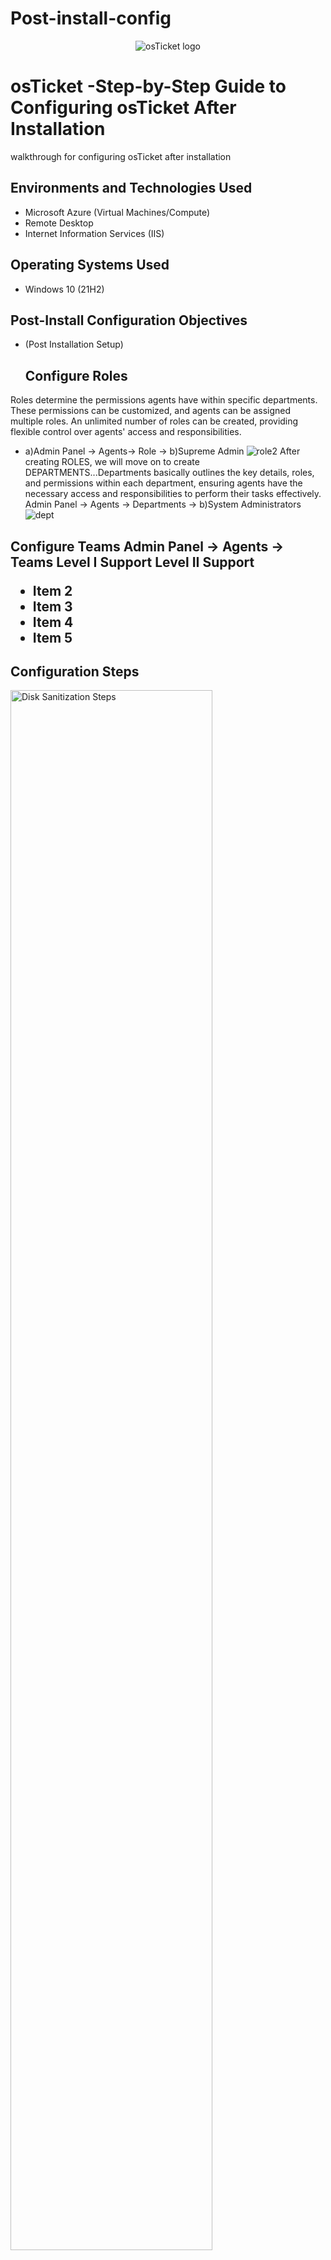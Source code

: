 # Post-install-config
<p align="center">
<img src="https://i.imgur.com/Clzj7Xs.png" alt="osTicket logo"/>
</p>

<h1>osTicket -Step-by-Step Guide to Configuring osTicket After Installation </h1>
walkthrough for configuring osTicket after installation

<h2>Environments and Technologies Used</h2>

- Microsoft Azure (Virtual Machines/Compute)
- Remote Desktop
- Internet Information Services (IIS)

<h2>Operating Systems Used </h2>

- Windows 10</b> (21H2)

<h2>Post-Install Configuration Objectives</h2>

- (Post Installation Setup)
  <h2>Configure Roles
  
Roles determine the permissions agents have within specific departments. These permissions can be customized, and agents can be assigned multiple roles. An unlimited number of roles can be created, providing flexible control over agents' access and responsibilities.
- a)Admin Panel  -> Agents-> Role   ->    b)Supreme Admin
  ![role2](https://github.com/user-attachments/assets/f3c10637-622e-42e0-9469-ec80b9168255)
After creating ROLES, we will move on to create DEPARTMENTS...Departments basically outlines the key details, roles, and permissions within each department, ensuring agents have the necessary access and responsibilities to perform their tasks effectively.
       Admin Panel -> Agents -> Departments  -> b)System Administrators
![dept](https://github.com/user-attachments/assets/6880fe9c-bd25-4acb-9881-f5f859dafc9a)
<h2>Configure Teams
Admin Panel -> Agents -> Teams
Level I Support
Level II Support


- Item 2
- Item 3
- Item 4
- Item 5

<h2>Configuration Steps</h2>

<p>
<img src="https://i.imgur.com/DJmEXEB.png" height="80%" width="80%" alt="Disk Sanitization Steps"/>
</p>
<p>
Lorem ipsum dolor sit amet, consectetur adipiscing elit, sed do eiusmod tempor incididunt ut labore et dolore magna aliqua. Ut enim ad minim veniam, quis nostrud exercitation ullamco laboris nisi ut aliquip ex ea commodo consequat. Duis aute irure dolor in reprehenderit in voluptate velit esse cillum dolore eu fugiat nulla pariatur.
</p>
<br />

<p>
<img src="https://i.imgur.com/DJmEXEB.png" height="80%" width="80%" alt="Disk Sanitization Steps"/>
</p>
<p>
Lorem ipsum dolor sit amet, consectetur adipiscing elit, sed do eiusmod tempor incididunt ut labore et dolore magna aliqua. Ut enim ad minim veniam, quis nostrud exercitation ullamco laboris nisi ut aliquip ex ea commodo consequat. Duis aute irure dolor in reprehenderit in voluptate velit esse cillum dolore eu fugiat nulla pariatur.
</p>
<br />

<p>
<img src="https://i.imgur.com/DJmEXEB.png" height="80%" width="80%" alt="Disk Sanitization Steps"/>
</p>
<p>
Lorem ipsum dolor sit amet, consectetur adipiscing elit, sed do eiusmod tempor incididunt ut labore et dolore magna aliqua. Ut enim ad minim veniam, quis nostrud exercitation ullamco laboris nisi ut aliquip ex ea commodo consequat. Duis aute irure dolor in reprehenderit in voluptate velit esse cillum dolore eu fugiat nulla pariatur.
</p>
<br />

